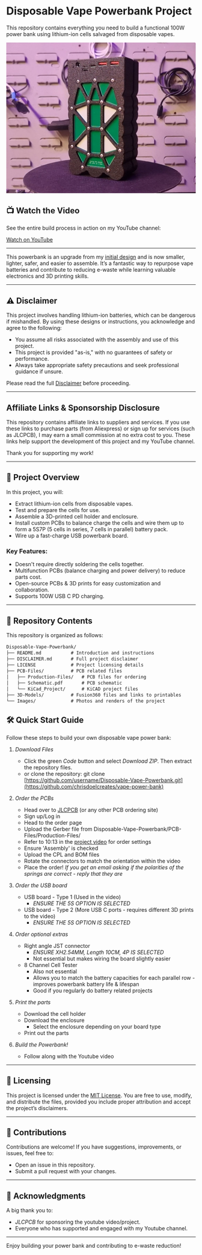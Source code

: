 # Disposable Vape Powerbank Project

This repository contains everything you need to build a functional 100W power bank using lithium-ion cells salvaged from disposable vapes.

![Finished Power Bank](Images/PowerBank.jpg)

## 📺 Watch the Video

See the entire build process in action on my YouTube channel:

[Watch on YouTube](https://youtu.be/h3FRk3OD1Ug)

---

This powerbank is an upgrade from my [initial design](https://www.youtube.com/watch?v=ehp23hrrEHY) and is now smaller, lighter, safer, and easier to assemble.
It’s a fantastic way to repurpose vape batteries and contribute to reducing e-waste while learning valuable electronics and 3D printing skills.

---

## ⚠️ Disclaimer

This project involves handling lithium-ion batteries, which can be dangerous if mishandled. By using these designs or instructions, you acknowledge and agree to the following:

- You assume all risks associated with the assembly and use of this project.
- This project is provided "as-is," with no guarantees of safety or performance.
- Always take appropriate safety precautions and seek professional guidance if unsure.

Please read the full [Disclaimer](DISCLAIMER.md) before proceeding.

---

## Affiliate Links & Sponsorship Disclosure

This repository contains affiliate links to suppliers and services. If you use these links to purchase parts (from Aliexpress) or sign up for services (such as JLCPCB), I may earn a small commission at no extra cost to you. These links help support the development of this project and my YouTube channel.

Thank you for supporting my work!

---

## 🚀 Project Overview

In this project, you will:
- Extract lithium-ion cells from disposable vapes.
- Test and prepare the cells for use.
- Assemble a 3D-printed cell holder and enclosure.
- Install custom PCBs to balance charge the cells and wire them up to form a 5S7P (5 cells in series, 7 cells in parallel) battery pack.
- Wire up a fast-charge USB powerbank board.

### Key Features:
- Doesn't require directly soldering the cells together.
- Multifunction PCBs (balance charging and power delivery) to reduce parts cost.
- Open-source PCBs & 3D prints for easy customization and collaboration.
- Supports 100W USB C PD charging.
---

## 📂 Repository Contents

This repository is organized as follows:
```
Disposable-Vape-Powerbank/
├── README.md           # Introduction and instructions
├── DISCLAIMER.md       # Full project disclaimer
├── LICENSE             # Project licensing details
├── PCB-Files/          # PCB related files
│   ├── Production-Files/   # PCB files for ordering
│   ├── Schematic.pdf       # PCB schematic
│   └── KiCad_Project/      # KiCAD project files
├── 3D-Models/          # Fusion360 files and links to printables
└── Images/             # Photos and renders of the project
```
## 🛠️ Quick Start Guide

Follow these steps to build your own disposable vape power bank:

1. *Download Files*
   - Click the green *Code* button and select *Download ZIP*. Then extract the repository files.
   - or clone the repository:
     git clone [https://github.com/username/Disposable-Vape-Powerbank.git](https://github.com/chrisdoelcreates/vape-power-bank)
     
2. *Order the PCBs*
    - Head over to [JLCPCB](https://jlcpcb.com/?from=cdd) (or any other PCB ordering site)
    - Sign up/Log in
    - Head to the order page
    - Upload the Gerber file from Disposable-Vape-Powerbank/PCB-Files/Production-Files/
    - Refer to 10:13 in the [project video](https://youtu.be/h3FRk3OD1Ug) for order settings
    - Ensure 'Assembly' is checked
    - Upload the CPL and BOM files
    - Rotate the connectors to match the orientation within the video
    - Place the order!
  *If you get an email asking if the polarities of the springs are correct - reply that they are*

3. *Order the USB board*
    - USB board - Type 1 (Used in the video)
      - *ENSURE THE 5S OPTION IS SELECTED*
    - USB board - Type 2 (More USB C ports - requires different 3D prints to the video)
      - *ENSURE THE 5S OPTION IS SELECTED*

4. *Order optional extras*
    - Right angle JST connector
      - *ENSURE XH2.54MM, Length 10CM, 4P IS SELECTED*
      - Not essential but makes wiring the board slightly easier
    - 8 Channel Cell Tester
      - Also not essential
      - Allows you to match the battery capacities for each parallel row - improves powerbank battery life & lifespan
      - Good if you regularly do battery related projects

5. *Print the parts*
    - Download the cell holder
    - Download the enclosure
      - Select the enclosure depending on your board type
    - Print out the parts

6. *Build the Powerbank!*
     - Follow along with the Youtube video

---

## 🧾 Licensing

This project is licensed under the [MIT License](LICENSE). You are free to use, modify, and distribute the files, provided you include proper attribution and accept the project’s disclaimers.

---

## 🤝 Contributions

Contributions are welcome! If you have suggestions, improvements, or issues, feel free to:
- Open an issue in this repository.
- Submit a pull request with your changes.

---

## 🌟 Acknowledgments

A big thank you to:
- *JLCPCB* for sponsoring the youtube video/project.
- Everyone who has supported and engaged with my Youtube channel.

---

Enjoy building your power bank and contributing to e-waste reduction!
